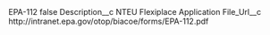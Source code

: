 <?xml version="1.0" encoding="UTF-8"?>
<CustomMetadata xmlns="http://soap.sforce.com/2006/04/metadata" xmlns:xsi="http://www.w3.org/2001/XMLSchema-instance" xmlns:xsd="http://www.w3.org/2001/XMLSchema">
    <label>EPA-112</label>
    <protected>false</protected>
    <values>
        <field>Description__c</field>
        <value xsi:type="xsd:string">NTEU Flexiplace Application</value>
    </values>
    <values>
        <field>File_Url__c</field>
        <value xsi:type="xsd:string">http://intranet.epa.gov/otop/biacoe/forms/EPA-112.pdf</value>
    </values>
</CustomMetadata>

